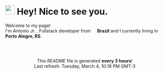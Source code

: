 <h1><img src="https://emojis.slackmojis.com/emojis/images/1531849430/4246/blob-sunglasses.gif?1531849430" width="30"/> Hey! Nice to see you.</h1>

<p>Welcome to my page! </br> I'm Antonio Jr. , Fullstack developer from <img src="https://cdn-icons-png.flaticon.com/512/7826/7826359.png"  width="13"/> <b>Brazil</b> and I currently living in <b>Porto Alegre, RS</b>. </p>

</br></br><p align="center">This <i>README</i> file is generated <b>every 3 hours</b>!</br>Last refresh: Tuesday, March 4, 10:18 PM GMT-3
